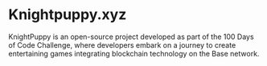 # Knightpuppy.xyz
KnightPuppy is an open-source project developed as part of the 100 Days of Code Challenge, where developers embark on a journey to create entertaining games integrating blockchain technology on the Base network.
